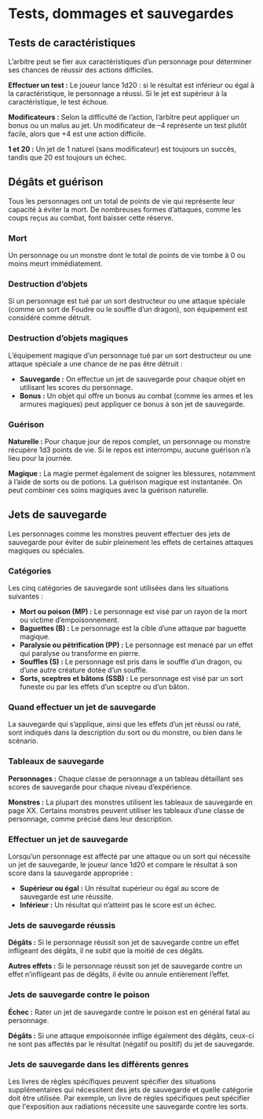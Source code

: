 # Tests, dommages et sauvegardes


## Tests de caractéristiques

L’arbitre peut se fier aux caractéristiques d’un personnage pour
déterminer ses chances de réussir des actions difficiles.

**Effectuer un test :** Le joueur lance 1d20 : si le résultat est
inférieur ou égal à la caractéristique, le personnage a réussi. Si le
jet est supérieur à la caractéristique, le test échoue.

**Modificateurs :** Selon la difficulté de l’action, l’arbitre peut
appliquer un bonus ou un malus au jet. Un modificateur de –4 représente
un test plutôt facile, alors que +4 est une action difficile.

**1 et 20 :** Un jet de 1 naturel (sans modificateur) est toujours un
succès, tandis que 20 est toujours un échec.

## Dégâts et guérison

Tous les personnages ont un total de points de vie qui représente leur
capacité à éviter la mort. De nombreuses formes d’attaques, comme les
coups reçus au combat, font baisser cette réserve.

### Mort

Un personnage ou un monstre dont le total de points de vie tombe à 0 ou
moins meurt immédiatement.

### Destruction d’objets

Si un personnage est tué par un sort destructeur ou une attaque spéciale
(comme un sort de Foudre ou le souffle d’un dragon), son équipement est
considéré comme détruit.

### Destruction d’objets magiques

L’équipement magique d’un personnage tué par un sort destructeur ou une
attaque spéciale a une chance de ne pas être détruit :

  - **Sauvegarde :** On effectue un jet de sauvegarde pour chaque objet
    en utilisant les scores du personnage.
  - **Bonus :** Un objet qui offre un bonus au combat (comme les armes
    et les armures magiques) peut appliquer ce bonus à son jet de
    sauvegarde.

### Guérison

**Naturelle :** Pour chaque jour de repos complet, un personnage ou
monstre récupère 1d3 points de vie. Si le repos est interrompu, aucune
guérison n’a lieu pour la journée.

**Magique :** La magie permet également de soigner les blessures,
notamment à l’aide de sorts ou de potions. La guérison magique est
instantanée. On peut combiner ces soins magiques avec la guérison
naturelle.

## Jets de sauvegarde

Les personnages comme les monstres peuvent effectuer des jets de
sauvegarde pour éviter de subir pleinement les effets de certaines
attaques magiques ou spéciales.

### Catégories

Les cinq catégories de sauvegarde sont utilisées dans les situations
suivantes :

  - **Mort ou poison (MP) :** Le personnage est visé par un rayon de la
    mort ou victime d’empoisonnement.
  - **Baguettes (B) :** Le personnage est la cible d’une attaque par
    baguette magique.
  - **Paralysie ou pétrification (PP) :** Le personnage est menacé par
    un effet qui paralyse ou transforme en pierre.
  - **Souffles (S) :** Le personnage est pris dans le souffle d’un
    dragon, ou d’une autre créature dotée d’un souffle.
  - **Sorts, sceptres et bâtons (SSB) :** Le personnage est visé par un
    sort funeste ou par les effets d’un sceptre ou d’un bâton.

### Quand effectuer un jet de sauvegarde

La sauvegarde qui s’applique, ainsi que les effets d’un jet réussi ou
raté, sont indiqués dans la description du sort ou du monstre, ou bien
dans le scénario.

### Tableaux de sauvegarde

**Personnages :** Chaque classe de personnage a un tableau détaillant
ses scores de sauvegarde pour chaque niveau d’expérience.

**Monstres :** La plupart des monstres utilisent les tableaux de
sauvegarde en page XX. Certains monstres peuvent utiliser les tableaux
d’une classe de personnage, comme précisé dans leur description.

### Effectuer un jet de sauvegarde

Lorsqu’un personnage est affecté par une attaque ou un sort qui
nécessite un jet de sauvegarde, le joueur lance 1d20 et compare le
résultat à son score dans la sauvegarde appropriée :

  - **Supérieur ou égal :** Un résultat supérieur ou égal au score de
    sauvegarde est une réussite.
  - **Inférieur :** Un résultat qui n’atteint pas le score est un échec.

### Jets de sauvegarde réussis

**Dégâts :** Si le personnage réussit son jet de sauvegarde contre un
effet infligeant des dégâts, il ne subit que la moitié de ces dégâts.

**Autres effets :** Si le personnage réussit son jet de sauvegarde
contre un effet n’infligeant pas de dégâts, il évite ou annule
entièrement l’effet.

### Jets de sauvegarde contre le poison

**Échec :** Rater un jet de sauvegarde contre le poison est en général
fatal au personnage.

**Dégâts :** Si une attaque empoisonnée inflige également des dégâts,
ceux-ci ne sont pas affectés par le résultat (négatif ou positif) du jet
de sauvegarde.

### Jets de sauvegarde dans les différents genres

Les livres de règles spécifiques peuvent spécifier des situations
supplémentaires qui nécessitent des jets de sauvegarde et quelle
catégorie doit être utilisée. Par exemple, un livre de règles
spécifiques peut spécifier que l'exposition aux radiations nécessite
une sauvegarde contre les sorts.